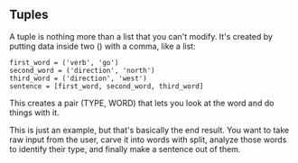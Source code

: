 ## Tuples

A tuple is nothing more than a list that you can't modify. It's
created by putting data inside two () with a comma, like a list:
```
first_word = ('verb', 'go')
second_word = ('direction', 'north')
third_word = ('direction', 'west')
sentence = [first_word, second_word, third_word]
```
This creates a pair (TYPE, WORD) that lets you look at the word and do things with it.

This is just an example, but that's basically the end result. You want to take
raw input from the user, carve it into words with split, analyze those words
to identify their type, and finally make a sentence out of them.
